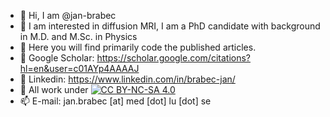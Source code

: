 - 👋 Hi, I am @jan-brabec
- 👀 I am interested in diffusion MRI, I am a PhD candidate with background in M.D. and M.Sc. in Physics
- 👀 Here you will find primarily code the published articles.
- 👀 Google Scholar: https://scholar.google.com/citations?hl=en&user=c01AYp4AAAAJ
- 👀 Linkedin: https://www.linkedin.com/in/brabec-jan/
- 👀 All work under [![CC BY-NC-SA 4.0][cc-by-nc-sa-shield]][cc-by-nc-sa]
- 📫 E-mail: jan.brabec [at] med [dot] lu [dot] se


[cc-by-nc-sa]: http://creativecommons.org/licenses/by-nc-sa/4.0/
[cc-by-nc-sa-shield]: https://img.shields.io/badge/License-CC%20BY--NC--SA%204.0-lightgrey.svg
